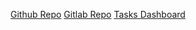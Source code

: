 [Github Repo](https://github.com/Volchinskiy/FUNDAMENTAL.tattoo_helper)
[Gitlab Repo](https://gitlab.com/volchinskiy/fundamental.tattoo_helper)
[Tasks Dashboard](https://trello.com/b/av1uVNvi/fundamentaltattohelper)
